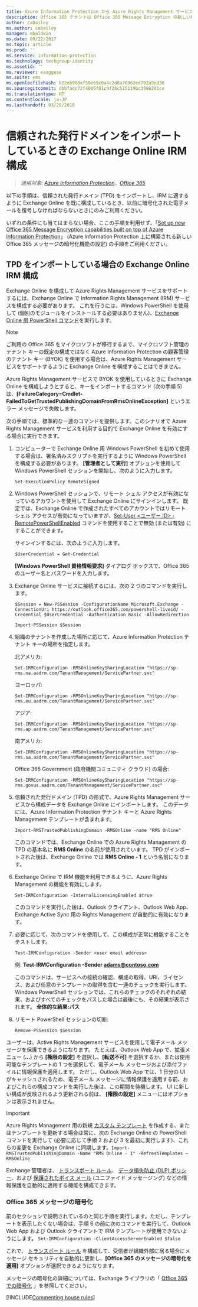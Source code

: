 ```yaml
---
title: Azure Information Protection から Azure Rights Management サービスに適するように Exchange Online IRM を構成する
description: Office 365 テナントは Office 365 Message Encryption の新しい機能に対応していない場合に管理者が Azure Rights Management サービスに適するように Exchange Online を構成するための情報と使用説明。
author: cabailey
ms.author: cabailey
manager: mbaldwin
ms.date: 09/22/2017
ms.topic: article
ms.prod: ''
ms.service: information-protection
ms.technology: techgroup-identity
ms.assetid: ''
ms.reviewer: esaggese
ms.suite: ems
ms.openlocfilehash: 022eb960ef58e69c0a4c2d8a76962ed792a9ed38
ms.sourcegitcommit: dbbfadc72f4005f81c9f28c515119bc3098201ce
ms.translationtype: HT
ms.contentlocale: ja-JP
ms.lasthandoff: 03/28/2018
---
```

# <a name="exchange-online-irm-configuration-when-you-have-imported-a-trusted-publishing-domain"></a>信頼された発行ドメインをインポートしているときの Exchange Online IRM 構成

>*適用対象: [Azure Information Protection](https://azure.microsoft.com/pricing/details/information-protection)、[Office 365](http://download.microsoft.com/download/E/C/F/ECF42E71-4EC0-48FF-AA00-577AC14D5B5C/Azure_Information_Protection_licensing_datasheet_EN-US.pdf)*

以下の手順は、信頼された発行ドメイン (TPD) をインポートし、IRM に適するように Exchange Online を既に構成しているとき、以前に暗号化された電子メールを復号しなければならないときにのみご利用ください。

いずれの条件にも当てはまらない場合、ここの手順を利用せず、「[Set up new Office 365 Message Encryption capabilities built on top of Azure Information Protection](https://support.office.com/article/7ff0c040-b25c-4378-9904-b1b50210d00e)」 (Azure Information Protection 上に構築される新しい Office 365 メッセージの暗号化機能の設定) の手順をご利用ください。

## <a name="exchange-online-irm-configuration-if-you-have-an-imported-tpd"></a>TPD をインポートしている場合の Exchange Online IRM 構成

Exchange Online を構成して Azure Rights Management サービスをサポートするには、Exchange Online で Information Rights Management (IRM) サービスを構成する必要があります。 これを行うには、Windows PowerShell を使用して (個別のモジュールをインストールする必要はありません)、[Exchange Online 用 PowerShell コマンド](https://technet.microsoft.com/library/jj200677.aspx)を実行します。

> [!NOTE]
> ご利用の Office 365 をマイクロソフトが移行するまで、マイクロソフト管理のテナント キーの既定の構成ではなく Azure Information Protection の顧客管理のテナント キー (BYOK) を使用する場合は、Azure Rights Management サービスをサポートするように Exchange Online を構成することはできません。
>
> Azure Rights Management サービスで BYOK を使用しているときに Exchange Online を構成しようとすると、キーをインポートするコマンド (次の手順 5) は、**[FailureCategory=Cmdlet-FailedToGetTrustedPublishingDomainFromRmsOnlineException]** というエラー メッセージで失敗します。

次の手順では、標準的な一連のコマンドを提供します。このシナリオで Azure Rights Management サービスを利用する目的で Exchange Online を有効にする場合に実行できます。

1.  コンピューターで Exchange Online 用 Windows PowerShell を初めて使用する場合は、署名済みスクリプトを実行するように Windows PowerShell を構成する必要があります。 **[管理者として実行]** オプションを使用して Windows PowerShell セッションを開始し、次のように入力します。

    ```
    Set-ExecutionPolicy RemoteSigned
    ```

2.  Windows PowerShell セッションで、リモート シェル アクセスが有効になっているアカウントを使用して Exchange Online にサインインします。 既定では、Exchange Online で作成されたすべてのアカウントではリモート シェル アクセスが有効になっていますが、[Set-User &lt;ユーザー ID&gt; -RemotePowerShellEnabled](https://technet.microsoft.com/library/jj984292%28v=exchg.160%29.aspx) コマンドを使用することで無効 (または有効) にすることができます。

    サインインするには、次のように入力します。

    ```
    $UserCredential = Get-Credential
    ```
    **[Windows PowerShell 資格情報要求]** ダイアログ ボックスで、Office 365 のユーザー名とパスワードを入力します。

3.  Exchange Online サービスに接続するには、次の 2 つのコマンドを実行します。

    ```
    $Session = New-PSSession -ConfigurationName Microsoft.Exchange -ConnectionUri https://outlook.office365.com/powershell-liveid/ -Credential $UserCredential -Authentication Basic -AllowRedirection
    ```

    ```
    Import-PSSession $Session
    ```

4.  組織のテナントを作成した場所に応じて、Azure Information Protection テナント キーの場所を指定します。

    北アメリカ:

    ```
    Set-IRMConfiguration -RMSOnlineKeySharingLocation "https://sp-rms.na.aadrm.com/TenantManagement/ServicePartner.svc"
    ```
    ヨーロッパ:

    ```
    Set-IRMConfiguration -RMSOnlineKeySharingLocation "https://sp-rms.eu.aadrm.com/TenantManagement/ServicePartner.svc"
    ```
    アジア:

    ```
    Set-IRMConfiguration -RMSOnlineKeySharingLocation "https://sp-rms.ap.aadrm.com/TenantManagement/ServicePartner.svc"
    ```
    南アメリカ:

    ```
    Set-IRMConfiguration -RMSOnlineKeySharingLocation "https://sp-rms.sa.aadrm.com/TenantManagement/ServicePartner.svc"
    ```
    Office 365 Government (政府機関コミュニティ クラウド) の場合:

    ```
    Set-IRMConfiguration -RMSOnlineKeySharingLocation "https://sp-rms.govus.aadrm.com/TenantManagement/ServicePartner.svc"
    ```

5.  信頼された発行ドメイン (TPD) の形式で、Azure Rights Management サービスから構成データを Exchange Online にインポートします。 このデータには、Azure Information Protection テナント キーと Azure Rights Management テンプレートが含まれます。

    ```
    Import-RMSTrustedPublishingDomain -RMSOnline -name "RMS Online"
    ```
    このコマンドでは、Exchange Online での Azure Rights Management の TPD の基本名に **RMS Online** の名前が使用されています。 TPD がインポートされた後は、Exchange Online では **RMS Online - 1** という名前になります。

6.  Exchange Online で IRM 機能を利用できるように、Azure Rights Management の機能を有効にします。

    ```
    Set-IRMConfiguration -InternalLicensingEnabled $true
    ```
    このコマンドを実行した後は、Outlook クライアント、Outlook Web App、Exchange Active Sync 用の Rights Management が自動的に有効になります。

7.  必要に応じて、次のコマンドを使用して、この構成が正常に機能することをテストします。

    ```
    Test-IRMConfiguration -Sender <user email address>
    ```
    例: **Test-IRMConfiguration -Sender  adams@contoso.com**

    このコマンドは、サービスへの接続の確認、構成の取得、URI、ライセンス、および任意のテンプレートの取得を含む一連のチェックを実行します。 Windows PowerShell セッションでは、これらのチェックのそれぞれの結果、およびすべてのチェックをパスした場合は最後にも、その結果が表示されます。 **全体的な結果:パス**

8.  リモート PowerShell セッションの切断:

    ```
    Remove-PSSession $Session
    ```

ユーザーは、Active Rights Management サービスを使用して電子メール メッセージを保護できるようになります。 たとえば、Outlook Web App で、拡張メニュー (**...**) から **[権限の設定]** を選択し、**[転送不可]** を選択するか、または使用可能なテンプレートの 1 つを選択して、電子メール メッセージおよび添付ファイルに情報保護を適用します。 ただし、Outlook Web App では、1 日分の UI がキャッシュされるため、電子メール メッセージに情報保護を適用する前、およびこれらの構成コマンドを実行した後は、この期間を待機します。 UI に新しい構成が反映されるよう更新される前は、 **[権限の設定]** メニューにはオプションは表示されません。

> [!IMPORTANT]
> Azure Rights Management 用の新規 [カスタム テンプレート](configure-custom-templates.md) を作成する、またはテンプレートを更新する場合は常に、次の Exchange Online の PowerShell コマンドを実行して (必要に応じて手順 2 および 3 を最初に実行します)、これらの変更を Exchange Online に同期します。`Import-RMSTrustedPublishingDomain -Name "RMS Online - 1" -RefreshTemplates –RMSOnline`

Exchange 管理者は、 [トランスポート ルール](https://technet.microsoft.com/library/dd302432.aspx)、 [データ損失防止 (DLP) ポリシー](https://technet.microsoft.com/library/jj150527%28v=exchg.150%29.aspx)、および [保護されたボイス メール](https://technet.microsoft.com/library/dn198211%28v=exchg.150%29.aspx) (ユニファイド メッセージング) などの情報保護を自動的に適用する機能を構成できます。


### <a name="office-365-message-encryption"></a>Office 365 メッセージの暗号化
前のセクションで説明されているのと同じ手順を実行します。ただし、テンプレートを表示したくない場合は、手順 6 の前に次のコマンドを実行して、Outlook Web App および Outlook クライアントで IRM テンプレートが使用できないようにします。 `Set-IRMConfiguration -ClientAccessServerEnabled $false`

これで、 [トランスポート ルール](https://technet.microsoft.com/library/dd302432.aspx) を構成して、受信者が組織外部に居る場合にメッセージ セキュリティを自動的に更新し、**[Office 365 のメッセージの暗号化を適用]** オプションが選択できるようになります。

メッセージの暗号化の詳細については、Exchange ライブラリの「 [Office 365 での暗号化](https://technet.microsoft.com/library/dn569286.aspx) 」を参照してください。


[!INCLUDE[Commenting house rules](../includes/houserules.md)]
